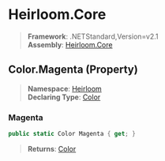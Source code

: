 # Heirloom.Core

> **Framework**: .NETStandard,Version=v2.1  
> **Assembly**: [Heirloom.Core][0]

## Color.Magenta (Property)

> **Namespace**: [Heirloom][0]  
> **Declaring Type**: [Color][1]

### Magenta

```cs
public static Color Magenta { get; }
```

> **Returns**: [Color][1]

[0]: ../../../Heirloom.Core.md
[1]: ../Color.md
